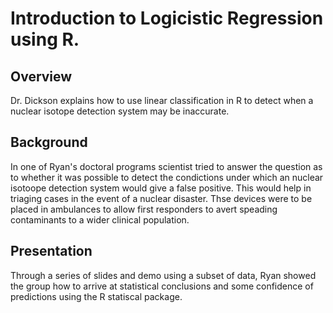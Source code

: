 # Introduction to Logicistic Regression using R.
## Overview
Dr. Dickson explains how to use linear classification in R to detect when a nuclear isotope detection system may be inaccurate.

## Background
In one of Ryan's doctoral programs scientist tried to answer the question as to whether it was possible to detect the condictions under which an nuclear isotoope detection system would give a false positive. This would help in triaging cases in the event of a nuclear disaster. Thse devices were to be placed in ambulances to allow first responders to avert speading contaminants to a wider clinical population.

## Presentation
Through a series of slides and demo using a subset of data, Ryan showed the group how to arrive at statistical conclusions and some confidence of predictions using the R statiscal package.